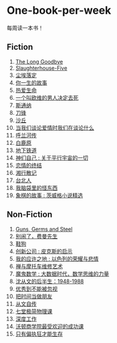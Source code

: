 # One-book-per-week

每周读一本书！

## Fiction
1. [The Long Goodbye]
2. [Slaughterhouse-Five]
3. [尘埃落定]
4. [你一生的故事]
5. [热爱生命]
6. [一个叫欧维的男人决定去死]
7. [斯通纳]
8. [刀锋]
9. [沙丘]
10. [当我们谈论爱情时我们在谈论什么]
11. [呼兰河传]
12. [白鹿原]
13. [地下铁道]
14. [神们自己 : 关于平行宇宙的一切]
15. [恋情的终结]
16. [湘行散记]
17. [台北人]
18. [我脑袋里的怪东西]
19. [象棋的故事 : 茨威格小说精选]

## Non-Fiction
1. [Guns, Germs and Steel]
2. [别闹了，费曼先生]
3. [鞋狗]
4. [创新公司 : 皮克斯的启示]
5. [我的应许之地 : 以色列的荣耀与悲情]
6. [禅与摩托车维修艺术]
7. [魔鬼数学 : 大数据时代，数学思维的力量]
8. [沈从文的后半生：1948-1988]
9. [优秀到不能被忽视]
10. [把时间当做朋友]
11. [从文自传]
12. [七堂极简物理课]
13. [深度工作]
14. [沃顿商学院最受欢迎的成功课]
15. [只有偏执狂才能生存]

[The Long Goodbye]:The_Long_Goodbye.md
[Guns, Germs and Steel]:Guns_Germs_and_Steel.md
[别闹了，费曼先生]: Surely_You_re_Joking_Mr_Feynman.md
[Slaughterhouse-Five]:slaughterhouse_five.md
[尘埃落定]:https://book.douban.com/subject/1200842/
[鞋狗]:https://book.douban.com/subject/26860776/
[你一生的故事]:https://book.douban.com/subject/26868098/
[热爱生命]:https://book.douban.com/subject/4628394/
[一个叫欧维的男人决定去死]:https://book.douban.com/subject/26672693/
[创新公司 : 皮克斯的启示]:https://book.douban.com/subject/26314955/
[我的应许之地 : 以色列的荣耀与悲情]:https://book.douban.com/subject/25986748/
[斯通纳]:https://book.douban.com/subject/26425831/
[刀锋]:https://book.douban.com/subject/26896878/
[沙丘]:https://book.douban.com/subject/26836970/
[当我们谈论爱情时我们在谈论什么]:https://book.douban.com/subject/4010969/
[呼兰河传]:https://book.douban.com/subject/26372408/
[白鹿原]:https://book.douban.com/subject/10564071/
[地下铁道]:https://book.douban.com/subject/26984949/
[禅与摩托车维修艺术]:https://book.douban.com/subject/6811366/
[神们自己 : 关于平行宇宙的一切]:https://book.douban.com/subject/26264967/
[魔鬼数学 : 大数据时代，数学思维的力量]:https://book.douban.com/subject/26594366/
[恋情的终结]:https://book.douban.com/subject/26279019/
[湘行散记]:https://book.douban.com/subject/10582058/
[沈从文的后半生：1948-1988]:https://book.douban.com/subject/25897707/
[优秀到不能被忽视]:So_good_they_cant_ignore_you.md
[台北人]:https://book.douban.com/subject/5337248/
[把时间当做朋友]:把时间当做朋友.md
[从文自传]:https://book.douban.com/subject/20434904/
[我脑袋里的怪东西]:https://book.douban.com/subject/26701959/
[象棋的故事 : 茨威格小说精选]:https://book.douban.com/subject/24700640/
[七堂极简物理课]:https://book.douban.com/subject/26772731/
[深度工作]:深度工作.md
[沃顿商学院最受欢迎的成功课]:https://book.douban.com/subject/26309534/
[只有偏执狂才能生存]:https://book.douban.com/subject/5362909/
